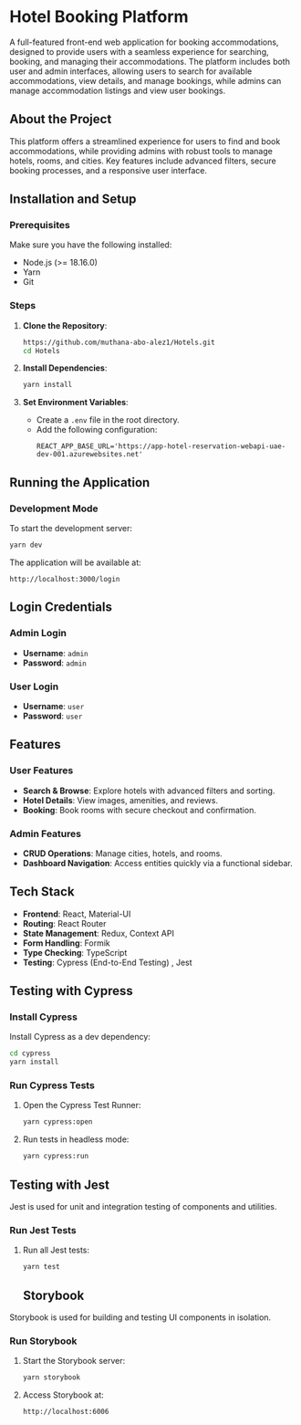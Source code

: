 # Hotel Booking Platform

A full-featured front-end web application for booking accommodations, designed to provide users with a seamless experience for searching, booking, and managing their accommodations. The platform includes both user and admin interfaces, allowing users to search for available accommodations, view details, and manage bookings, while admins can manage accommodation listings and view user bookings.
## About the Project
This platform offers a streamlined experience for users to find and book accommodations, while providing admins with robust tools to manage hotels, rooms, and cities. Key features include advanced filters, secure booking processes, and a responsive user interface.

## Installation and Setup

### Prerequisites
Make sure you have the following installed:
- Node.js (>= 18.16.0)
- Yarn
- Git

### Steps

1. **Clone the Repository**:
   ```bash
   https://github.com/muthana-abo-alez1/Hotels.git
   cd Hotels
   ```

2. **Install Dependencies**:
   ```bash
   yarn install
   ```

3. **Set Environment Variables**:
   - Create a `.env` file in the root directory.
   - Add the following configuration:
     ```
     REACT_APP_BASE_URL='https://app-hotel-reservation-webapi-uae-dev-001.azurewebsites.net'
     ```

## Running the Application

### Development Mode
To start the development server:
```bash
yarn dev
```

The application will be available at:
```
http://localhost:3000/login
```

## Login Credentials

### Admin Login
- **Username**: `admin`
- **Password**: `admin`

### User Login
- **Username**: `user`
- **Password**: `user`

## Features

### User Features
- **Search & Browse**: Explore hotels with advanced filters and sorting.
- **Hotel Details**: View images, amenities, and reviews.
- **Booking**: Book rooms with secure checkout and confirmation.

### Admin Features
- **CRUD Operations**: Manage cities, hotels, and rooms.
- **Dashboard Navigation**: Access entities quickly via a functional sidebar.

## Tech Stack
- **Frontend**: React, Material-UI
- **Routing**: React Router
- **State Management**: Redux, Context API
- **Form Handling**: Formik
- **Type Checking**: TypeScript
- **Testing**: Cypress (End-to-End Testing) , Jest

## Testing with Cypress

### Install Cypress
Install Cypress as a dev dependency:
```bash
cd cypress 
yarn install
```

### Run Cypress Tests
1. Open the Cypress Test Runner:
   ```bash
   yarn cypress:open
   ```
2. Run tests in headless mode:
   ```bash
   yarn cypress:run
   ```
## Testing with Jest

Jest is used for unit and integration testing of components and utilities.

### Run Jest Tests
1. Run all Jest tests:
   ```bash
   yarn test
   ```

   ## Storybook

Storybook is used for building and testing UI components in isolation.

### Run Storybook
1. Start the Storybook server:
   ```bash
   yarn storybook
   ```

2. Access Storybook at:
   ```
   http://localhost:6006
   ```
